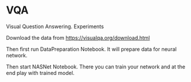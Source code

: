 # VQA
Visual Question Answering. Experiments

Download the data from https://visualqa.org/download.html

Then first run DataPreparation Notebook. It will prepare data
for neural network. 

Then start NASNet Notebook. There you can train your network 
and at the end play with trained model.

